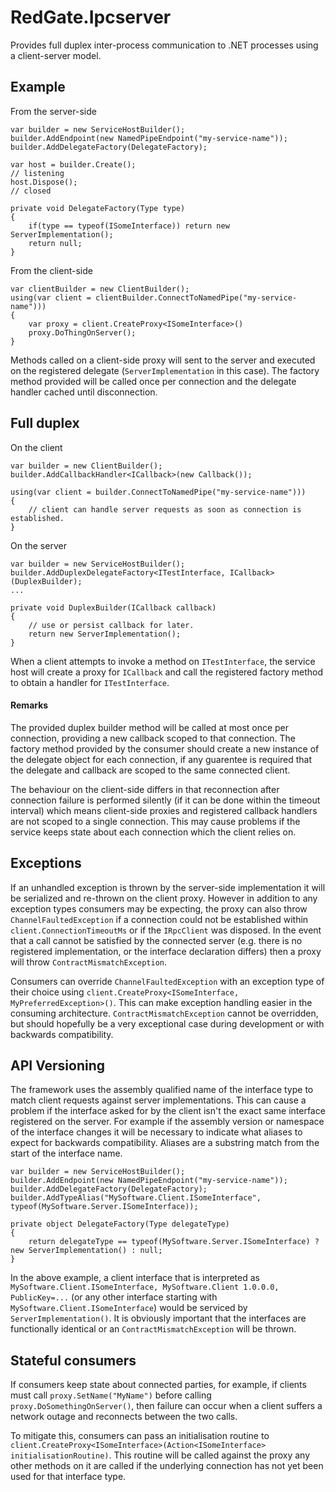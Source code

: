 # RedGate.Ipcserver 

Provides full duplex inter-process communication to .NET processes using a client-server model.

## Example

From the server-side

    var builder = new ServiceHostBuilder();
    builder.AddEndpoint(new NamedPipeEndpoint("my-service-name"));
    builder.AddDelegateFactory(DelegateFactory);

    var host = builder.Create();
    // listening
    host.Dispose();
    // closed

    private void DelegateFactory(Type type)
    {
        if(type == typeof(ISomeInterface)) return new ServerImplementation();
        return null;
    }

From the client-side

    var clientBuilder = new ClientBuilder();
    using(var client = clientBuilder.ConnectToNamedPipe("my-service-name")))
    {
        var proxy = client.CreateProxy<ISomeInterface>()
        proxy.DoThingOnServer();
    }

Methods called on a client-side proxy will sent to the server and executed on the registered delegate (`ServerImplementation` in this case).
The factory method provided will be called once per connection and the delegate handler cached until disconnection.

## Full duplex

On the client

    var builder = new ClientBuilder();
    builder.AddCallbackHandler<ICallback>(new Callback());

    using(var client = builder.ConnectToNamedPipe("my-service-name")))
    {
        // client can handle server requests as soon as connection is established.
    }

On the server

    var builder = new ServiceHostBuilder();
    builder.AddDuplexDelegateFactory<ITestInterface, ICallback>(DuplexBuilder);
    ...
    
    private void DuplexBuilder(ICallback callback)
    {
        // use or persist callback for later.
        return new ServerImplementation();
    }

When a client attempts to invoke a method on `ITestInterface`, the service host will create a proxy for `ICallback` and call the registered factory method to obtain a handler for `ITestInterface`.

#### Remarks

The provided duplex builder method will be called at most once per connection, providing a new callback scoped to that connection. The factory method provided by the consumer should create a new instance of the delegate object for each connection, if any guarentee is required that the delegate and callback are scoped to the same connected client.

The behaviour on the client-side differs in that reconnection after connection failure is performed silently (if it can be done within the timeout interval) which means client-side proxies and registered callback handlers are not scoped to a single connection. This may cause problems if the service keeps state about each connection which the client relies on.

## Exceptions

If an unhandled exception is thrown by the server-side implementation it will be serialized and re-thrown on the client proxy. However in addition to any
exception types consumers may be expecting, the proxy can also throw `ChannelFaultedException` if a connection could not be established
within `client.ConnectionTimeoutMs` or if the `IRpcClient` was disposed.
In the event that a call cannot be satisfied by the connected server (e.g. there is no registered implementation, or the interface declaration differs)
then a proxy will throw `ContractMismatchException`.

Consumers can override `ChannelFaultedException` with an exception type of their choice using
`client.CreateProxy<ISomeInterface, MyPreferredException>()`. This can make exception handling easier
in the consuming architecture. `ContractMismatchException` cannot be overridden, but should hopefully be
a very exceptional case during development or with backwards compatibility.

## API Versioning

The framework uses the assembly qualified name of the interface type to match client requests against server implementations.
This can cause a problem if the interface asked for by the client isn't the exact same interface registered on the server.
For example if the assembly version or namespace of the interface changes it will be necessary to indicate what aliases to
expect for backwards compatibility. Aliases are a substring match from the start of the interface name.

    var builder = new ServiceHostBuilder();
    builder.AddEndpoint(new NamedPipeEndpoint("my-service-name"));
    builder.AddDelegateFactory(DelegateFactory);
    builder.AddTypeAlias("MySoftware.Client.ISomeInterface", typeof(MySoftware.Server.ISomeInterface));

    private object DelegateFactory(Type delegateType)
    {
        return delegateType == typeof(MySoftware.Server.ISomeInterface) ? new ServerImplementation() : null;
    }

In the above example, a client interface that is interpreted as `MySoftware.Client.ISomeInterface, MySoftware.Client 1.0.0.0, PublicKey=...`
(or any other interface starting with `MySoftware.Client.ISomeInterface`) would be serviced by `ServerImplementation()`.
It is obviously important that the interfaces are functionally identical or an `ContractMismatchException` will be thrown.

## Stateful consumers

If consumers keep state about connected parties, for example, if clients must call `proxy.SetName("MyName")` before calling `proxy.DoSomethingOnServer()`, then failure can occur when a client suffers a network outage and reconnects between the two calls.

To mitigate this, consumers can pass an initialisation routine to `client.CreateProxy<ISomeInterface>(Action<ISomeInterface> initialisationRoutine)`. This routine will be called against the proxy any other methods on it are called if the underlying connection has not yet been used for that interface type.